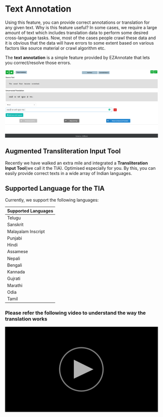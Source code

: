 # Text Annotation

Using this feature, you can provide correct annotations or translation for any given text. Why is this feature useful? In some cases, we require a large amount of text which includes translation data to perform some desired cross-language tasks. Now, most of the cases people crawl these data and it is obvious that the data will have errors to some extent based on various factors like source material or crawl algorithm etc.

The **text annotation** is a simple feature provided by EZAnnotate that lets you correct/resolve those errors.

![txt-annotation](../assets/txt-annotation.png)

## Augmented Transliteration Input Tool

Recently we have walked an extra mile and integrated a **Transliteration Input Tool**(we call it the TIA). Optimised especially for you. By this, you can easily provide correct texts in a wide array of Indian languages.

## Supported Language for the TIA

Currently, we support the following languages:

| Supported Languages |
| ------------------- |
| Telugu              |
| Sanskrit            |
| Malayalam Inscript  |
| Punjabi             |
| Hindi               |
| Assamese            |
| Nepali              |
| Bengali             |
| Kannada             |
| Gujrati             |
| Marathi             |
| Odia                |
| Tamil               |

### Please refer the following video to understand the way the translation works

[![Watch the video](../assets/play.png)](https://drive.google.com/file/d/1SkXzgqftbR4Nv8xOfPyTtMy5hffFWq4c/view)

